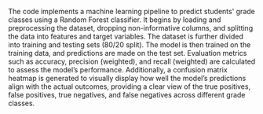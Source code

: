 The code implements a machine learning pipeline to predict students' grade classes using a Random Forest classifier.
It begins by loading and preprocessing the dataset, dropping non-informative columns, and splitting the data into features and target variables.
The dataset is further divided into training and testing sets (80/20 split). The model is then trained on the training data, and predictions are made on the test set. 
Evaluation metrics such as accuracy, precision (weighted), and recall (weighted) are calculated to assess the model’s performance.
Additionally, a confusion matrix heatmap is generated to visually display how well the model’s predictions align with the actual outcomes, providing a clear view of the true positives, 
false positives, true negatives, and false negatives across different grade classes.
